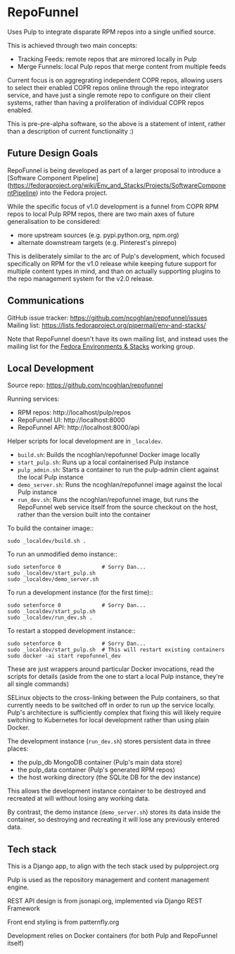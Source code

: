 RepoFunnel
==========

Uses Pulp to integrate disparate RPM repos into a single unified source.

This is achieved through two main concepts:

* Tracking Feeds: remote repos that are mirrored locally in Pulp
* Merge Funnels: local Pulp repos that merge content from multiple feeds

Current focus is on aggregrating independent COPR repos, allowing users to
select their enabled COPR repos online through the repo integrator service, and
have just a single remote repo to configure on their client systems, rather
than having a proliferation of individual COPR repos enabled.

This is pre-pre-alpha software, so the above is a statement of intent, rather
than a description of current functionality :)

Future Design Goals
-------------------

RepoFunnel is being developed as part of a larger proposal to introduce a
[Software Component Pipeline]
(https://fedoraproject.org/wiki/Env_and_Stacks/Projects/SoftwareComponentPipeline)
into the Fedora project.

While the specific focus of v1.0 development is a funnel from COPR RPM repos to
local Pulp RPM repos, there are two main axes of future generalisation to be
considered:

* more upstream sources (e.g. pypi.python.org, npm.org)
* alternate downstream targets (e.g. Pinterest's pinrepo)

This is deliberately similar to the arc of Pulp's development, which focused
specifically on RPM for the v1.0 release while keeping future support for
multiple content types in mind, and than on actually supporting plugins to the
repo management system for the v2.0 release.

Communications
--------------

GitHub issue tracker: https://github.com/ncoghlan/repofunnel/issues
Mailing list: https://lists.fedoraproject.org/pipermail/env-and-stacks/

Note that RepoFunnel doesn't have its own mailing list, and instead uses the
mailing list for the
[Fedora Environments & Stacks](https://fedoraproject.org/wiki/Env_and_Stacks)
working group.


Local Development
-----------------

Source repo: https://github.com/ncoghlan/repofunnel

Running services:

* RPM repos: http://localhost/pulp/repos
* RepoFunnel UI: http://localhost:8000
* RepoFunnel API: http://localhost:8000/api

Helper scripts for local development are in `_localdev`.

* `build.sh`: Builds the ncoghlan/repofunnel Docker image locally
* `start_pulp.sh`: Runs up a local containerised Pulp instance
* `pulp_admin.sh`: Starts a container to run the pulp-admin client against the
  local Pulp instance
* `demo_server.sh`: Runs the ncoghlan/repofunnel image against the local Pulp
  instance
* `run_dev.sh`: Runs the ncoghlan/repofunnel image, but runs the RepoFunnel web
  service itself from the source checkout on the host, rather than the version
  built into the container

To build the container image::

    sudo _localdev/build.sh .

To run an unmodified demo instance::

    sudo setenforce 0             # Sorry Dan...
    sudo _localdev/start_pulp.sh
    sudo _localdev/demo_server.sh

To run a development instance (for the first time)::

    sudo setenforce 0             # Sorry Dan...
    sudo _localdev/start_pulp.sh
    sudo _localdev/run_dev.sh .

To restart a stopped development instance::

    sudo setenforce 0             # Sorry Dan...
    sudo _localdev/start_pulp.sh  # This will restart existing containers
    sudo docker -ai start repofunnel_dev

These are just wrappers around particular Docker invocations, read the scripts
for details (aside from the one to start a local Pulp instance, they're all
single commands)

SELinux objects to the cross-linking between the Pulp containers, so that
currently needs to be switched off in order to run up the service locally.
Pulp's architecture is sufficiently complex that fixing this will likely
require switching to Kubernetes for local development rather than using plain
Docker.

The development instance (`run_dev.sh`) stores persistent data in three places:

* the pulp_db MongoDB container (Pulp's main data store)
* the pulp_data container (Pulp's generated RPM repos)
* the host working directory (the SQLite DB for the dev instance)

This allows the development instance container to be destroyed and recreated at
will without losing any working data.

By contrast, the demo instance (`demo_server.sh`) stores its data inside the
container, so destroying and recreating it will lose any previously entered
data.

Tech stack
----------

This is a Django app, to align with the tech stack used by pulpproject.org

Pulp is used as the repository management and content management engine.

REST API design is from jsonapi.org, implemented via Django REST Framework

Front end styling is from patternfly.org

Development relies on Docker containers (for both Pulp and RepoFunnel itself)
